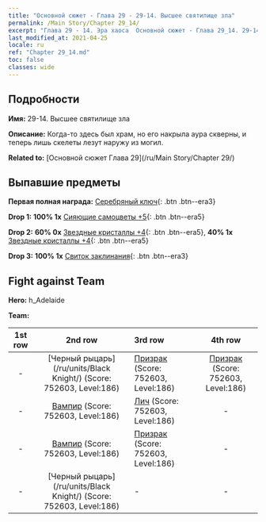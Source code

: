 ```yaml
---
title: "Основной сюжет - Глава 29 - 29-14. Высшее святилище зла"
permalink: /Main Story/Chapter 29_14/
excerpt: "Глава 29 - 14. Эра хаоса  Основной сюжет - Глава 29_14. 29-14. Высшее святилище зла"
last_modified_at: 2021-04-25
locale: ru
ref: "Chapter 29_14.md"
toc: false
classes: wide
---
```


## Подробности

 **Имя:** 29-14. Высшее святилище зла

 **Описание:** Когда-то здесь был храм, но его накрыла аура скверны, и теперь лишь скелеты лезут наружу из могил.

 **Related to:** [Основной сюжет Глава 29](/ru/Main Story/Chapter 29/)

## Выпавшие предметы

 **Первая полная награда:** [Серебряный ключ](/ItemsRU/con_693/){: .btn .btn--era3}

 **Drop 1:** **100% 1x** [Сияющие самоцветы +5](/ItemsRU/mat_100/){: .btn .btn--era5}

 **Drop 2:** **60% 0x** [Звездные кристаллы +4](/ItemsRU/mat_94/){: .btn .btn--era5}, **40% 1x** [Звездные кристаллы +4](/ItemsRU/mat_94/){: .btn .btn--era5}

 **Drop 3:** **100% 1x** [Свиток заклинания](/ItemsRU/con_694/){: .btn .btn--era3}


## Fight against Team
 **Hero:** h_Adelaide

 **Team:**


  | 1st row | 2nd row | 3rd row | 4th row |
  |:----:|:----:|:----|:----:|
  | - | [Черный рыцарь](/ru/units/Black Knight/) (Score: 752603, Level:186)  | [Призрак](/ru/units/Wight/) (Score: 752603, Level:186)  | [Призрак](/ru/units/Wight/) (Score: 752603, Level:186)  |
  | - | [Вампир](/ru/units/Vampire/) (Score: 752603, Level:186)  | [Лич](/ru/units/Lich/) (Score: 752603, Level:186)  | - |
  | - | [Вампир](/ru/units/Vampire/) (Score: 752603, Level:186)  | [Призрак](/ru/units/Wight/) (Score: 752603, Level:186)  | - |
  | - | [Черный рыцарь](/ru/units/Black Knight/) (Score: 752603, Level:186)  | - | - |


